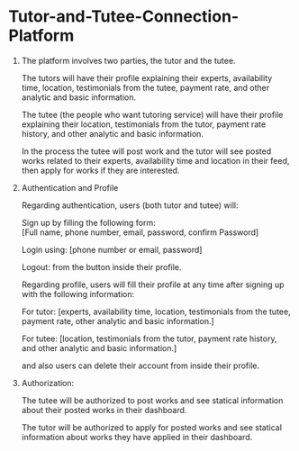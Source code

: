 # Tutor-and-Tutee-Connection-Platform
1) The platform involves two parties, the tutor and the tutee.

    The tutors will have their profile explaining their experts, availability time, location, testimonials from the tutee, payment rate, and other analytic and basic information.

    The tutee (the people who want tutoring service) will have their profile explaining their location,   testimonials from the tutor, payment rate history, and other analytic and basic information.

    In the process the tutee will post work and the tutor will see posted works related to their experts, availability time and location in their feed, then apply for works if they are interested.
 
2) Authentication and Profile

    Regarding authentication, users (both tutor and tutee) will:

      Sign up by filling the following form:<br>
            [Full name, phone number, email, password, confirm Password]

      Login using:
            [phone number or email, password]

      Logout:
            from the button inside their profile.

    Regarding  profile, users will fill their profile at any time after signing up with the following information:

      For tutor:
            [experts, availability time, location, testimonials from the tutee, payment rate, other analytic and basic information.]

      For tutee:
            [location, testimonials from the tutor, payment rate history, and other analytic and basic information.]

      and also users can delete their account from inside their profile.


3) Authorization:

    The tutee will be authorized to post works and see statical information  about their posted works in their dashboard.

    The tutor will be authorized to apply for posted works and see statical information  about works they have applied  in their dashboard.
